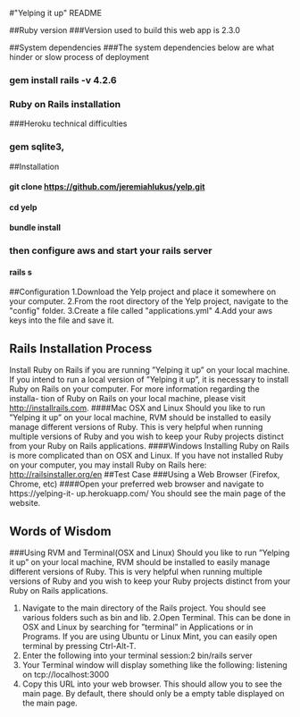 #"Yelping it up" README

##Ruby version
###Version used to build this web app is 2.3.0

##System dependencies
###The system dependencies below are what hinder or slow  process of deployment
### gem install rails -v 4.2.6
### Ruby on Rails installation
###Heroku technical difficulties
### gem sqlite3, 

##Installation 
#### git clone https://github.com/jeremiahlukus/yelp.git
#### cd yelp
#### bundle install
### then configure aws and start your rails server
#### rails s


##Configuration
1.Download the Yelp project and place it somewhere on your computer.
2.From the root directory of the Yelp project, navigate to the "config" folder.
3.Create a file called "applications.yml" 
4.Add your aws keys into the file and save it.

## Rails Installation Process 
Install Ruby on Rails if you are running ”Yelping it up” on your local machine. If you intend to run a local version of ”Yelping it up”, it is necessary to install Ruby on Rails on your computer. For more information regarding the installa- tion of Ruby on Rails on your local machine, please visit http://installrails.com.
####Mac OSX and Linux
Should you like to run ”Yelping it up” on your local machine, RVM should be installed to easily manage different versions of Ruby. This is very helpful when running multiple versions of Ruby and you wish to keep your Ruby projects distinct from your Ruby on Rails applications.
####Windows
Installing Ruby on Rails is more complicated than on OSX and Linux. If you have not installed Ruby on your computer, you may install Ruby on Rails here: http://railsinstaller.org/en
##Test Case
###Using a Web Browser (Firefox, Chrome, etc)
####Open your preferred web browser and navigate to https://yelping-it- up.herokuapp.com/ You should see the main page of the website.

## Words of Wisdom 
###Using RVM and Terminal(OSX and Linux)
Should you like to run ”Yelping it up” on your local machine, RVM should be installed to easily manage different versions of Ruby. This is very helpful when running multiple versions of Ruby and you wish to keep your Ruby projects distinct from your Ruby on Rails applications.

1. Navigate to the main directory of the Rails project. You should see various folders such as bin and lib.
2.Open Terminal. This can be done in OSX and Linux by searching for ”terminal” in Applications or in Programs. If you are using Ubuntu or Linux Mint, you can easily open terminal by pressing Ctrl-Alt-T.
3. Enter the following into your terminal session:2
bin/rails server
4. Your Terminal window will display something like the following:
      listening on tcp://localhost:3000
5. Copy this URL into your web browser.
This should allow you to see the main page. By default, there should only be a empty table displayed on the main page.


